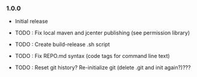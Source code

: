 ### 1.0.0
 - Initial release

 - TODO : Fix local maven and jcenter publishing (see permission library)
 - TODO : Create build-release .sh script
 - TODO : Fix REPO.md syntax (code tags for command line text)
 - TODO : Reset git history? Re-initialize git (delete .git and init again?)???
